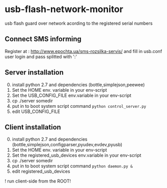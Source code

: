 usb-flash-network-monitor
=========================

usb flash guard over network acording to the registered serial numbers

Connect SMS informing
---------------------

Register at :
http://www.epochta.ua/sms-rozsilka-servis/
and fill in usb.conf user login and pass splitted with ':'

Server installation
-------------------

0. install python 2.7 and dependencies (bottle,simplejson,peewee)
1. Set the HOME env. variable in your env-script
2. Set the USB_CONFIG_FILE env.variable in your env-script
3. cp ./server somedir
4. put in to boot system script command `python control_server.py`
5. edit USB_CONFIG_FILE

Client installation
-------------------
0. install python 2.7 and dependencies (bottle,simplejson,configparser,pyudev,evdev,pyusb)
1. Set the HOME env. variable in your env-script
2. Set the registered_usb_devices env.variable in your env-script
3. cp ./server somedir
4. put in to boot system script command `python daemon.py &`
5. edit registered_usb_devices

! run client-side from the ROOT!
